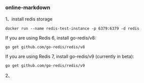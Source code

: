 ### online-markdown



1、install redis storage

`docker run --name redis-test-instance -p 6379:6379 -d redis`

If you are using Redis 6, install go-redis/v8:

`go get github.com/go-redis/redis/v8`

If you are using Redis 7, install go-redis/v9 (currently in beta):

`go get github.com/go-redis/redis/v9`

2、




